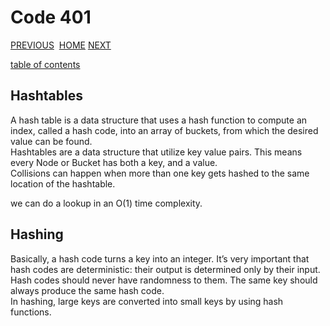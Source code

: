 # Code 401

[PREVIOUS](https://dinaalsaid.github.io/code401reading/class-29) &nbsp;[HOME](https://dinaalsaid.github.io/reading-notes/)&nbsp;[NEXT](https://dinaalsaid.github.io/code401reading/class-31)

[table of contents](https://dinaalsaid.github.io/code401reading/)

## Hashtables

A hash table is a data structure that uses a hash function to compute an index, called a hash code, into an array of buckets, from which the desired value can be found.  
Hashtables are a data structure that utilize key value pairs. This means every Node or Bucket has both a key, and a value.  
Collisions can happen when more than one key gets hashed to the same location of the hashtable.  

we can do a lookup in an O(1) time complexity.  

## Hashing

Basically, a hash code turns a key into an integer. It’s very important that hash codes are deterministic: their output is determined only by their input.  
Hash codes should never have randomness to them. The same key should always produce the same hash code.  
In hashing, large keys are converted into small keys by using hash functions.  
